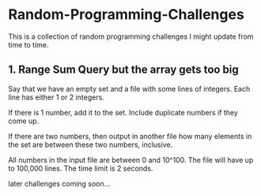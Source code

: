 # Random-Programming-Challenges
This is a collection of random programming challenges I might update from time to time.

## 1. Range Sum Query but the array gets too big

Say that we have an empty set and a file with some lines of integers. Each line has either 1 or 2 integers.

If there is 1 number, add it to the set. Include duplicate numbers if they come up.

If there are two numbers, then output in another file how many elements in the set are between these two numbers, inclusive.

All numbers in the input file are between 0 and 10^100. The file will have up to 100,000 lines. The time limit is 2 seconds.


later challenges coming soon...
